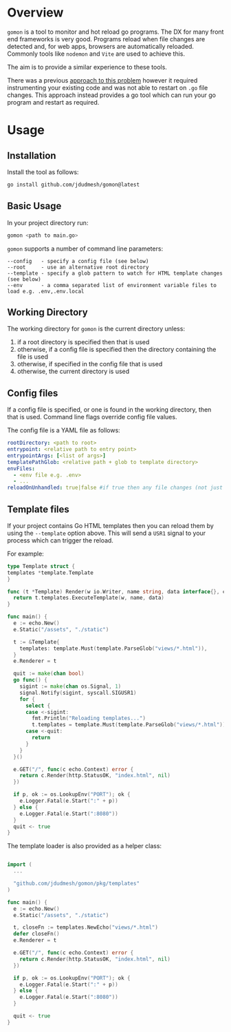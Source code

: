 # Overview
`gomon` is a tool to monitor and hot reload go programs. The DX for many front end frameworks is very good. Programs reload when file changes are detected and, for web apps, browsers are automatically reloaded. Commonly tools like `nodemon` and `Vite` are used to achieve this.

The aim is to provide a similar experience to these tools.

There was a previous [approach to this problem](https://github.com/jdudmesh/hotreload-go) however it required instrumenting your existing code and was not able to restart on `.go` file changes. This approach instead provides a go tool which can run your go program and restart as required.

# Usage

## Installation
Install the tool as follows:
```bash
go install github.com/jdudmesh/gomon@latest
```

## Basic Usage
In your project directory run:

```bash
gomon <path to main.go>
```

`gomon` supports a number of command line parameters:
```
--config   - specify a config file (see below)
--root     - use an alternative root directory
--template - specify a glob pattern to watch for HTML template changes (see below)
--env      - a comma separated list of environment variable files to load e.g. .env,.env.local

```
## Working Directory
The working directory for `gomon` is the current directory unless:
1. if a root directory is specified then that is used
2. otherwise, if a config file is specified then the directory containing the file is used
3. otherwise, if specified in the config file that is used
3. otherwise, the current directory is used

## Config files
If a config file is specified, or one is found in the working directory, then that is used. Command line flags override config file values.

The config file is a YAML file as follows:
```yaml
rootDirectory: <path to root>
entrypoint: <relative path to entry point>
entrypointArgs: [<list of args>]
templatePathGlob: <relative path + glob to template directory>
envFiles:
  - <env file e.g. .env>
  - ...
reloadOnUnhandled: true|false #if true then any file changes (not just .go files) will restart process

```

## Template files
If your project contains Go HTML templates then you can reload them by using the `--template` option above. This will send a `USR1` signal to your process which can trigger the reload.

For example:
```go
type Template struct {
templates *template.Template
}

func (t *Template) Render(w io.Writer, name string, data interface{}, c echo.Context) error {
  return t.templates.ExecuteTemplate(w, name, data)
}

func main() {
  e := echo.New()
  e.Static("/assets", "./static")

  t := &Template{
    templates: template.Must(template.ParseGlob("views/*.html")),
  }
  e.Renderer = t

  quit := make(chan bool)
  go func() {
    sigint := make(chan os.Signal, 1)
    signal.Notify(sigint, syscall.SIGUSR1)
    for {
      select {
      case <-sigint:
        fmt.Println("Reloading templates...")
        t.templates = template.Must(template.ParseGlob("views/*.html"))
      case <-quit:
        return
      }
    }
  }()

  e.GET("/", func(c echo.Context) error {
    return c.Render(http.StatusOK, "index.html", nil)
  })

  if p, ok := os.LookupEnv("PORT"); ok {
    e.Logger.Fatal(e.Start(":" + p))
  } else {
    e.Logger.Fatal(e.Start(":8080"))
  }
  quit <- true
}
```

The template loader is also provided as a helper class:
```go

import (
  ...

  "github.com/jdudmesh/gomon/pkg/templates"
)

func main() {
  e := echo.New()
  e.Static("/assets", "./static")

  t, closeFn := templates.NewEcho("views/*.html")
  defer closeFn()
  e.Renderer = t

  e.GET("/", func(c echo.Context) error {
    return c.Render(http.StatusOK, "index.html", nil)
  })

  if p, ok := os.LookupEnv("PORT"); ok {
    e.Logger.Fatal(e.Start(":" + p))
  } else {
    e.Logger.Fatal(e.Start(":8080"))
  }

  quit <- true
}
```

